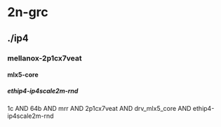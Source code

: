 # 2n-grc
## ./ip4
### mellanox-2p1cx7veat
#### mlx5-core
##### ethip4-ip4scale2m-rnd
1c AND 64b AND mrr AND 2p1cx7veat AND drv_mlx5_core AND ethip4-ip4scale2m-rnd
